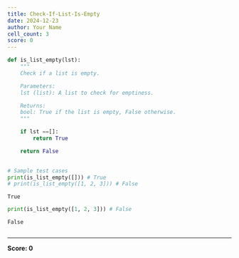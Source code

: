 ```yaml
---
title: Check-If-List-Is-Empty
date: 2024-12-23
author: Your Name
cell_count: 3
score: 0
---
```


```python
def is_list_empty(lst):
    """
    Check if a list is empty.

    Parameters:
    lst (list): A list to check for emptiness.

    Returns:
    bool: True if the list is empty, False otherwise.
    """

    if lst ==[]:
        return True

    return False
    

# Sample test cases
print(is_list_empty([])) # True
# print(is_list_empty([1, 2, 3])) # False

```

    True



```python
print(is_list_empty([1, 2, 3])) # False
```

    False



```python

```


---
**Score: 0**
